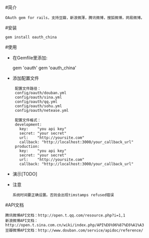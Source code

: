 #简介

    OAuth gem for rails，支持豆瓣，新浪微薄，腾讯微博，搜狐微博，网易微博。

#安装

    gem install oauth_china

#使用

* 在Gemfile里添加:

    gem 'oauth'
    gem 'oauth_china'

*  添加配置文件

        配置文件路径：
        config/oauth/douban.yml
        config/oauth/sina.yml
        config/oauth/qq.yml
        config/oauth/sohu.yml
        config/oauth/netease.yml

        配置文件格式：
        development:
          key:    "you api key"
          secret: "your secret"
          url:    "http://yoursite.com"
          callback: "http://localhost:3000/your_callback_url"
        production:
          key:    "you api key"
          secret: "your secret"
          url:    "http://yoursite.com"
          callback: "http://localhost:3000/your_callback_url"

*  演示[TODO]
*  注意

       系统时间要正确设置。否则会出现timstamps refused错误

#API文档

    腾讯微博API文档：http://open.t.qq.com/resource.php?i=1,1
    新浪微博API文档：http://open.t.sina.com.cn/wiki/index.php/API%E6%96%87%E6%A1%A3
    豆瓣微博API文档：http://www.douban.com/service/apidoc/reference/